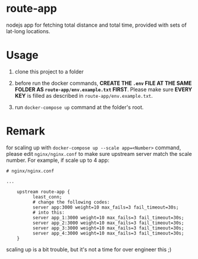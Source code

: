 # route-app
nodejs app for fetching total distance and total time, provided with sets of lat-long locations.

# Usage

1. clone this project to a folder

2. before run the docker commands, **CREATE THE `.env` FILE AT THE SAME FOLDER AS `route-app/env.example.txt` FIRST**. Please make sure **EVERY KEY** is filled as described in `route-app/env.example.txt`.

3. run `docker-compose up` command at the folder's root.

# Remark

for scaling up with `docker-compose up --scale app=<Number>` command, please edit `nginx/nginx.conf` to make sure upstream server match the scale number. For example, if scale up to 4 app:

```
# nginx/nginx.conf

...

    upstream route-app {
          least_conn;
          # change the following codes:
          server app:3000 weight=10 max_fails=3 fail_timeout=30s;
          # into this:
          server app_1:3000 weight=10 max_fails=3 fail_timeout=30s;
          server app_2:3000 weight=10 max_fails=3 fail_timeout=30s;
          server app_3:3000 weight=10 max_fails=3 fail_timeout=30s;
          server app_4:3000 weight=10 max_fails=3 fail_timeout=30s;
    }
```
scaling up is a bit trouble, but it's not a time for over engineer this ;)
